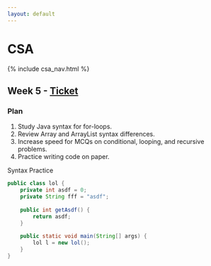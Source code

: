 ```yaml
---
layout: default
---
```


# CSA

{% include csa_nav.html %}

## Week 5 - [Ticket](https://github.com/Archkitten/CS-AP-2/issues/15)

### Plan

1. Study Java syntax for for-loops.
2. Review Array and ArrayList syntax differences.
3. Increase speed for MCQs on conditional, looping, and recursive problems.
4. Practice writing code on paper.

Syntax Practice
```java
public class lol {
    private int asdf = 0;
    private String fff = "asdf";
    
    public int getAsdf() {
        return asdf;
    }
    
    public static void main(String[] args) {
        lol l = new lol();
    }
}
```

